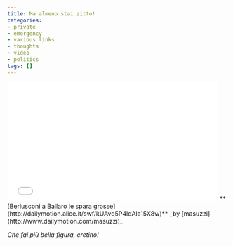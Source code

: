 ```yaml
---
title: Ma almeno stai zitto!
categories:
- private
- emergency
- various links
- thoughts
- video
- politics
tags: []
---
```

<iframe frameborder="0" width="480" height="270" src="//www.dailymotion.com/embed/video/xuevo" allowfullscreen></iframe>
**[Berlusconi a Ballaro le spara grosse](http://dailymotion.alice.it/swf/kUAvq5P4ldAla15X8w)**  
_by [masuzzi](http://www.dailymotion.com/masuzzi)_

_Che fai più bella figura, cretino!_

